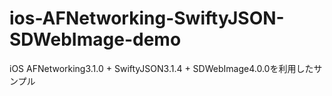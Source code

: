 # ios-AFNetworking-SwiftyJSON-SDWebImage-demo
iOS AFNetworking3.1.0 + SwiftyJSON3.1.4 + SDWebImage4.0.0を利用したサンプル
